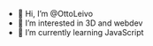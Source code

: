 - 👋 Hi, I’m @OttoLeivo
- 👀 I’m interested in 3D and webdev
- 🌱 I’m currently learning JavaScript
<!---- 📫 How to reach me ...--->

<!---
OttoLeivo/OttoLeivo is a ✨ special ✨ repository because its `README.md` (this file) appears on your GitHub profile.
You can click the Preview link to take a look at your changes.
--->
